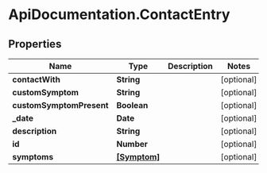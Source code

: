 # ApiDocumentation.ContactEntry

## Properties

Name | Type | Description | Notes
------------ | ------------- | ------------- | -------------
**contactWith** | **String** |  | [optional] 
**customSymptom** | **String** |  | [optional] 
**customSymptomPresent** | **Boolean** |  | [optional] 
**_date** | **Date** |  | [optional] 
**description** | **String** |  | [optional] 
**id** | **Number** |  | [optional] 
**symptoms** | [**[Symptom]**](Symptom.md) |  | [optional] 



